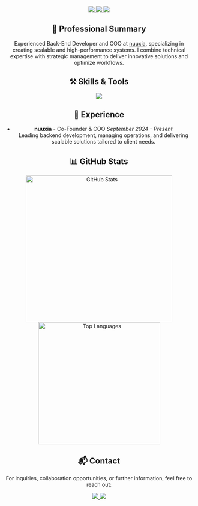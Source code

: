 <div align="center"> <a href="mailto:nicolas03.eugui@gmail.com"> <img src="https://img.shields.io/badge/Email-333333?style=for-the-badge&logo=gmail&logoColor=white" /> </a> <a href="https://linkedin.com/in/nicoeugui" target="_blank"> <img src="https://img.shields.io/badge/LinkedIn-0077B5?style=for-the-badge&logo=linkedin&logoColor=white" /> </a> <a href="https://nuuxia.com" target="_blank"> <img src="https://img.shields.io/badge/Website-333333?style=for-the-badge&logo=google-chrome&logoColor=white" /> </a> </div>
<h2 align="center">💼 Professional Summary</h2> <p align="center"> Experienced Back-End Developer and COO at <a href="https://nuuxia.com" target="_blank">nuuxia</a>, specializing in creating scalable and high-performance systems. I combine technical expertise with strategic management to deliver innovative solutions and optimize workflows. </p>
<h2 align="center">⚒️ Skills & Tools</h2> <div align="center"> <img src="https://skillicons.dev/icons?i=nextjs,typescript,nodejs,python,aws,mysql,postgres,mongodb,docker,git" /> </div>
<h2 align="center">💼 Experience</h2> <div align="center"> <ul> <li> <b>nuuxia</b> - Co-Founder & COO <i>September 2024 - Present</i><br/> Leading backend development, managing operations, and delivering scalable solutions tailored to client needs. </li> </ul> </div>
<h2 align="center">📊 GitHub Stats</h2> <div align="center"> <img width=390 src="https://github-readme-stats-salesp07.vercel.app/api?username=NicoEugui&count_private=true&show_icons=true&theme=react&rank_icon=github&border_radius=10" alt="GitHub Stats" /> <br/> <img width=325 align="center" src="https://github-readme-stats-salesp07.vercel.app/api/top-langs/?username=NicoEugui&hide=HTML&langs_count=8&layout=compact&theme=react&border_radius=10&size_weight=0.5&count_weight=0.5&exclude_repo=github-readme-stats" alt="Top Languages" /> </div>
<h2 align="center">📬 Contact</h2> <p align="center"> For inquiries, collaboration opportunities, or further information, feel free to reach out: </p> <div align="center"> <a href="mailto:nicolas03.eugui@gmail.com"> <img src="https://img.shields.io/badge/Email-333333?style=for-the-badge&logo=gmail&logoColor=white" /> </a> <a href="https://linkedin.com/in/nicoeugui" target="_blank"> <img src="https://img.shields.io/badge/LinkedIn-0077B5?style=for-the-badge&logo=linkedin&logoColor=white" /> </a> </div>
